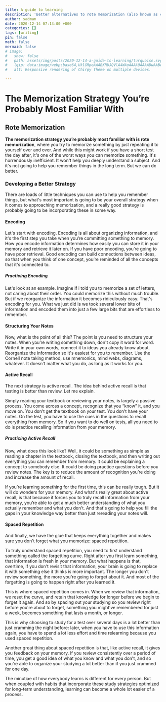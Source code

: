 ```yaml
---
title: A guide to learning
description: 'Better alternatives to rote memorization (also known as cramming the night before an exam)'
author: sadman
date: 2020-12-14 07:13:00 +800
categories: []
tags: [writing]
pin: false
math: false
mermaid: false
# image:
#   show: false
#   path: assets/img/posts/2020-12-14-a-guide-to-learning/turquoise.svg
#   lqip: data:image/webp;base64,UklGRpoAAABXRUJQVlA4WAoAAAAQAAAADwAABwAAQUxQSDIAAAARL0AmbZurmr57yyIiqE8oiG0bejIYEQTgqiDA9vqnsUSI6H+oAERp2HZ65qP/VIAWAFZQOCBCAAAA8AEAnQEqEAAIAAVAfCWkAALp8sF8rgRgAP7o9FDvMCkMde9PK7euH5M1m6VWoDXf2FkP3BqV0ZYbO6NA/VFIAAAA
#   alt: Responsive rendering of Chirpy theme on multiple devices.

---
```


# The Memorization Strategy You’re Probably Most Familiar With

## Rote Memorization

**The memorization strategy you’re probably most familiar with is rote memorization**, where you try to memorize something by just repeating it to yourself over and over. And while this might work if you have a short test the day after, it's one of the worst ways you can memorize something. It's horrendously inefficient. It won't help you deeply understand a subject. And it's not going to help you remember things in the long term. But we can do better.

### Developing a Better Strategy

There are loads of little techniques you can use to help you remember things, but what's most important is going to be your overall strategy when it comes to approaching memorization, and a really good strategy is probably going to be incorporating these in some way.

#### Encoding

Let's start with encoding. Encoding is all about organizing information, and it's the first step you take when you’re committing something to memory. How you encode information determines how easily you can store it in your memory and retrieve it later on. If you have poor encoding, you’re going to have poor retrieval. Good encoding can build connections between ideas, so that when you think of one concept, you’re reminded of all the concepts that it's connected to.

##### Practicing Encoding

Let's look at an example. Imagine if i told you to memorize a set of letters, not caring about their order. You could memorize this without much trouble. But if we reorganize the information it becomes ridiculously easy. That's encoding for you. What we just did is we took several lower bits of information and encoded them into just a few large bits that are effortless to remember.

#### Structuring Your Notes

Now, what is the point of all this? The point is you need to structure your notes. When you’re writing something down, don't copy it word for word. Write it in your own words, connect it to ideas you already know about. Reorganize the information so it's easiest for you to remember. Use the Cornell note taking method, use mnemonics, mind webs, diagrams, whatever. It doesn't matter what you do, as long as it works for you.

#### Active Recall

The next strategy is active recall. The idea behind active recall is that testing is better than review. Let me explain.

Simply reading your textbook or reviewing your notes, is largely a passive process. You come across a concept, recognize that you “know” it, and you move on. You don't get the textbook on your test. You don't have your notes. On the test, you have to use the cues in the questions to recall everything from memory. So if you want to do well on tests, all you need to do is practice recalling information from your memory.

##### Practicing Active Recall

Now, what does this look like? Well, it could be something as simple as reading a chapter in the textbook, closing the textbook, and then writing out everything you can remember from memory. It could be explaining a concept to somebody else. It could be doing practice questions before you review notes. The key is to reduce the amount of recognition you’re doing and increase the amount of recall.

If you’re learning something for the first time, this can be really tough. But it will do wonders for your memory. And what's really great about active recall, is that because it forces you to truly recall information from your memory, you’re able to get a much better understanding of what you actually remember and what you don't. And that's going to help you fill the gaps in your knowledge way better than just rereading your notes will.

#### Spaced Repetition

And finally, we have the glue that keeps everything together and makes sure you don't forget what you memorize: spaced repetition.

To truly understand spaced repetition, you need to first understand something called the forgetting curve. Right after you first learn something, that information is fresh in your memory. But what happens is that, overtime, if you don't revisit that information, your brain is going to replace it with something else it thinks is more important. The longer you don't review something, the more you're going to forget about it. And most of the forgetting is going to happen right after you learned it.

This is where spaced repetition comes in. When we review that information, we reset the curve, and retain that knowledge for longer before we begin to forget it again. And so by spacing out your studying so you review right before you're about to forget, something you might’ve remembered for just a week, becomes something that lasts a month, or longer.

This is why choosing to study for a test over several days is a lot better than just cramming the night before: later, when you have to use this information again, you have to spend a lot less effort and time relearning because you used spaced repetition.

Another great thing about spaced repetition is that, like active recall, it gives you feedback on your memory. If you review consistently over a period of time, you get a good idea of what you know and what you don't, and so you’re able to organize your studying a lot better than if you just crammed for one day.

The minutiae of how everybody learns is different for every person. But when coupled with habits that incorporate these study strategies optimized for long-term understanding, learning can become a whole lot easier of a process.
